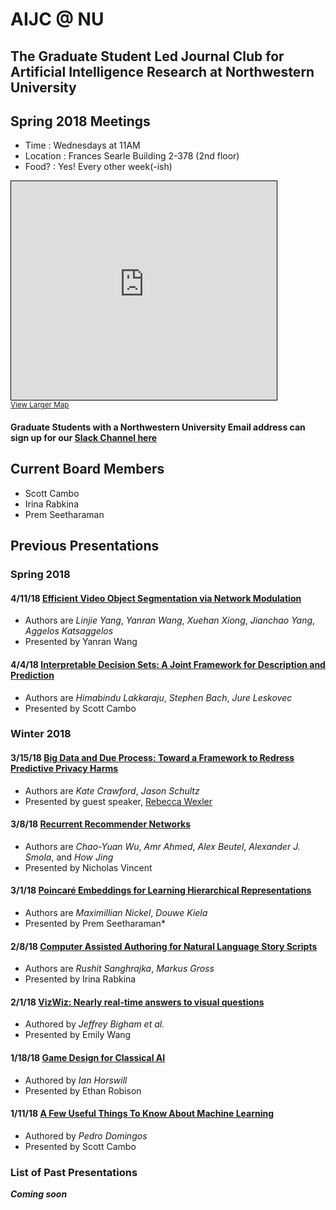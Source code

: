 # AIJC @ NU
## The Graduate Student Led Journal Club for Artificial Intelligence Research at Northwestern University

## Spring 2018 Meetings
* Time : Wednesdays at 11AM
* Location : Frances Searle Building 2-378 (2nd floor)
* Food? : Yes! Every other week(-ish)

<iframe width="425" height="350" frameborder="0" scrolling="no" marginheight="0" marginwidth="0" src="https://www.openstreetmap.org/export/embed.html?bbox=-87.67654180526733%2C42.057282936616836%2C-87.67128467559814%2C42.05984790385373&amp;layer=mapnik&amp;marker=42.05856543318562%2C-87.67391324043274" style="border: 1px solid black"></iframe><br/><small><a href="https://www.openstreetmap.org/?mlat=42.05857&amp;mlon=-87.67391#map=19/42.05857/-87.67391">View Larger Map</a></small>

#### Graduate Students with a Northwestern University Email address can sign up for our **[Slack Channel here](https://aijournalclub.slack.com/)**

## Current Board Members
* Scott Cambo
* Irina Rabkina
* Prem Seetharaman

## Previous Presentations
### Spring 2018
#### 4/11/18 [Efficient Video Object Segmentation via Network Modulation](https://arxiv.org/pdf/1802.01218.pdf)
* Authors are *Linjie Yang*, *Yanran Wang*, *Xuehan Xiong*, *Jianchao Yang*, *Aggelos Katsaggelos*
* Presented by Yanran Wang

#### 4/4/18 [Interpretable Decision Sets: A Joint Framework for Description and Prediction](https://dl.acm.org/citation.cfm?id=2939874)
* Authors are *Himabindu Lakkaraju*, *Stephen Bach*, *Jure Leskovec*
* Presented by Scott Cambo

### Winter 2018
#### 3/15/18 [Big Data and Due Process: Toward a Framework to Redress Predictive Privacy Harms](http://lawdigitalcommons.bc.edu/cgi/viewcontent.cgi?article=3351&context=bclr)
* Authors are *Kate Crawford*, *Jason Schultz*
* Presented by guest speaker, [Rebecca Wexler](https://law.yale.edu/rebecca-wexler)

#### 3/8/18 [Recurrent Recommender Networks](http://alexbeutel.com/papers/rrn_wsdm2017.pdf)
* Authors are *Chao-Yuan Wu*, *Amr Ahmed*, *Alex Beutel*, *Alexander J. Smola*, and *How Jing*
* Presented by Nicholas Vincent

#### 3/1/18 [Poincaré Embeddings for Learning Hierarchical Representations](https://papers.nips.cc/paper/7213-poincare-embeddings-for-learning-hierarchical-representations)
* Authors are *Maximillian Nickel*, *Douwe Kiela*
* Presented by Prem Seetharaman*

#### 2/8/18 [Computer Assisted Authoring for Natural Language Story Scripts](https://www.disneyresearch.com/publication/computer-assisted-authoring-natural-language-story-scripts/)
* Authors are *Rushit Sanghrajka*, *Markus Gross*
* Presented by Irina Rabkina

#### 2/1/18 [VizWiz: Nearly real-time answers to visual questions](https://dl.acm.org/citation.cfm?id=1806020)
* Authored by *Jeffrey Bigham et al.*
* Presented by Emily Wang

#### 1/18/18 [Game Design for Classical AI](https://www.scholars.northwestern.edu/en/publications/game-design-for-classical-ai)
* Authored by *Ian Horswill*
* Presented by Ethan Robison

#### 1/11/18 [A Few Useful Things To Know About Machine Learning](https://homes.cs.washington.edu/~pedrod/papers/cacm12.pdf)
* Authored by *Pedro Domingos*
* Presented by Scott Cambo

### List of Past Presentations
***Coming soon***
